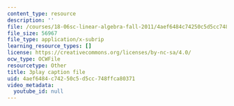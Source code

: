 ```yaml
---
content_type: resource
description: ''
file: /courses/18-06sc-linear-algebra-fall-2011/4aef6484c74250c5d5cc748ffca80371_0h43aV4aH7I.srt
file_size: 56967
file_type: application/x-subrip
learning_resource_types: []
license: https://creativecommons.org/licenses/by-nc-sa/4.0/
ocw_type: OCWFile
resourcetype: Other
title: 3play caption file
uid: 4aef6484-c742-50c5-d5cc-748ffca80371
video_metadata:
  youtube_id: null
---
```

